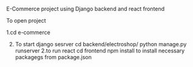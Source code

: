 E-Commerce project using Django backend and react frontend

To open project

1.cd e-commerce

2. To start django sesrver
   cd backend/electroshop/
   python manage.py runserver
   2.to run react
   cd frontend
   npm install to install necessary packagegs from package.json
